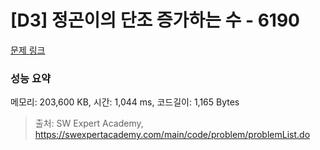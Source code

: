 # [D3] 정곤이의 단조 증가하는 수 - 6190 

[문제 링크](https://swexpertacademy.com/main/code/problem/problemDetail.do?contestProbId=AWcPjEuKAFgDFAU4) 

### 성능 요약

메모리: 203,600 KB, 시간: 1,044 ms, 코드길이: 1,165 Bytes



> 출처: SW Expert Academy, https://swexpertacademy.com/main/code/problem/problemList.do